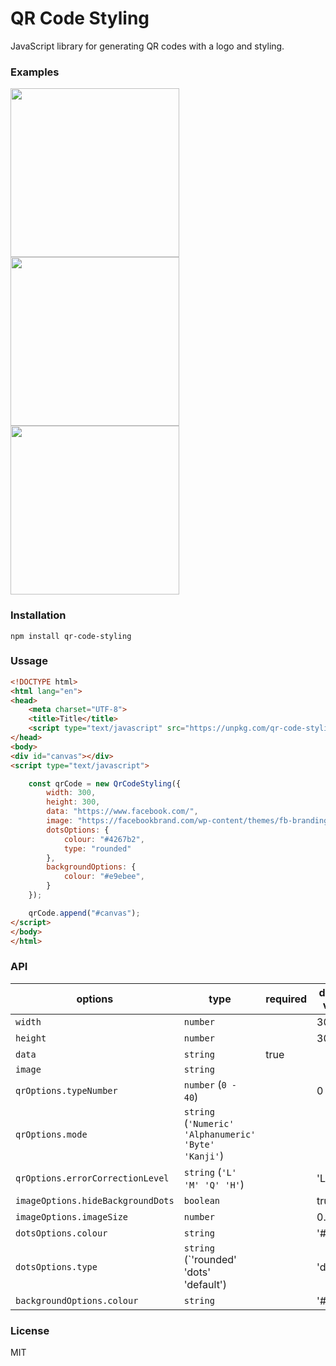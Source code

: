 # QR Code Styling

JavaScript library for generating QR codes with a logo and styling.

### Examples
<p float="left">
<img style="display:inline-block" src="https://raw.githubusercontent.com/kozakdenys/qr-code-styling/master/app/assets/facebook_example.png" width="270" />
<img style="display:inline-block" src="https://raw.githubusercontent.com/kozakdenys/qr-code-styling/master/app/assets/instagram_example.png" width="270" />
<img style="display:inline-block" src="https://raw.githubusercontent.com/kozakdenys/qr-code-styling/master/app/assets/telegram_example.png" width="270" />
</p>

### Installation

```
npm install qr-code-styling
```

### Ussage

```HTML
<!DOCTYPE html>
<html lang="en">
<head>
    <meta charset="UTF-8">
    <title>Title</title>
    <script type="text/javascript" src="https://unpkg.com/qr-code-styling/lib/qr-code-styling.js"></script>
</head>
<body>
<div id="canvas"></div>
<script type="text/javascript">

    const qrCode = new QrCodeStyling({
        width: 300,
        height: 300,
        data: "https://www.facebook.com/",
        image: "https://facebookbrand.com/wp-content/themes/fb-branding/assets/images/fb-logo.png?v2",
        dotsOptions: {
            colour: "#4267b2",
            type: "rounded"
        },
        backgroundOptions: {
            colour: "#e9ebee",
        }
    });

    qrCode.append("#canvas");
</script>
</body>
</html>
```

### API

options                          | type                                                   | required | default value
---------------------------------|--------------------------------------------------------|----------|---------------
`width`                          | `number`                                               |          | 300
`height`                         | `number`                                               |          | 300
`data`                           | `string`                                               | true     |
`image`                          | `string`                                               |          |
`qrOptions.typeNumber`           | `number` (`0 - 40`)                                    |          | 0
`qrOptions.mode`                 | `string` (`'Numeric' 'Alphanumeric' 'Byte' 'Kanji'`)   |          |
`qrOptions.errorCorrectionLevel` | `string` (`'L' 'M' 'Q' 'H'`)                           |          | 'L'
`imageOptions.hideBackgroundDots`| `boolean`                                              |          | true
`imageOptions.imageSize`         | `number`                                               |          | 0.4
`dotsOptions.colour`             | `string`                                               |          | '#000'
`dotsOptions.type`               | `string`  (`'rounded' 'dots' 'default')                |          | 'default'
`backgroundOptions.colour`       | `string`                                               |          | '#fff'

### License

MIT
